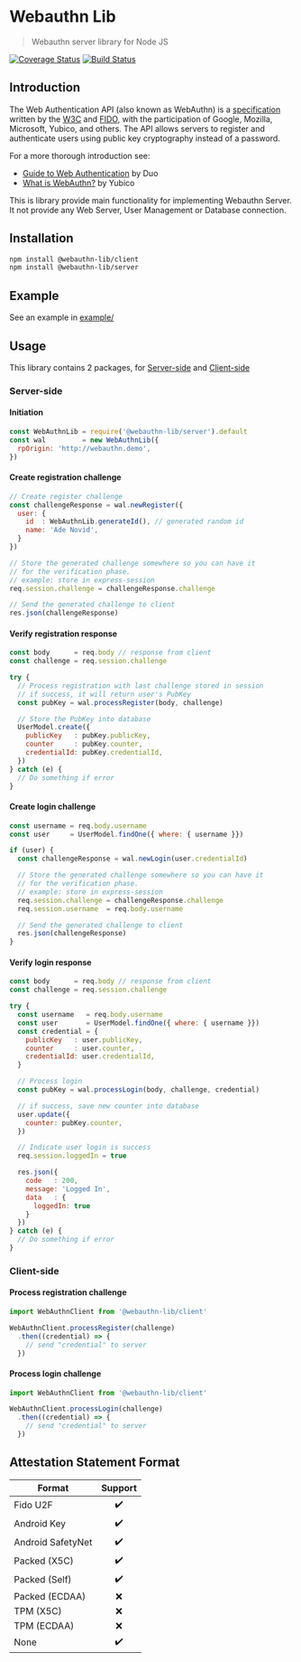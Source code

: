 # Webauthn Lib
> Webauthn server library for Node JS

[![Coverage Status](https://coveralls.io/repos/github/adenvt/webauthn-lib/badge.svg?branch=master)](https://coveralls.io/github/adenvt/webauthn-lib?branch=master)
[![Build Status](https://travis-ci.com/adenvt/webauthn-lib.svg?branch=master)](https://travis-ci.com/adenvt/webauthn-lib)

## Introduction

The Web Authentication API (also known as WebAuthn) is a [specification](https://www.w3.org/TR/webauthn/) written by the [W3C](https://www.w3.org/) and [FIDO](https://fidoalliance.org/), with the participation of Google, Mozilla, Microsoft, Yubico, and others. The API allows servers to register and authenticate users using public key cryptography instead of a password.

For a more thorough introduction see:
  - [Guide to Web Authentication](https://webauthn.guide/) by Duo
  - [What is WebAuthn?](https://www.yubico.com/authentication-standards/webauthn/) by Yubico

This is library provide main functionality for implementing Webauthn Server. It not provide any Web Server, User Management or Database connection.

## Installation

```sh
npm install @webauthn-lib/client
npm install @webauthn-lib/server
```
## Example
See an example in [example/](https://github.com/adenvt/webauthn-lib/tree/master/example)

## Usage
This library contains 2 packages, for [Server-side](#server-side) and [Client-side](#client-side)

### Server-side

#### Initiation
```js
const WebAuthnLib = require('@webauthn-lib/server').default
const wal         = new WebAuthnLib({
  rpOrigin: 'http://webauthn.demo',
})
```

#### Create registration challenge
```js
// Create register challenge
const challengeResponse = wal.newRegister({
  user: {
    id  : WebAuthnLib.generateId(), // generated random id
    name: 'Ade Novid',
  }
})

// Store the generated challenge somewhere so you can have it
// for the verification phase.
// example: store in express-session
req.session.challenge = challengeResponse.challenge

// Send the generated challenge to client
res.json(challengeResponse)
```

#### Verify registration response
```js
const body      = req.body // response from client
const challenge = req.session.challenge

try {
  // Process registration with last challenge stored in session
  // if success, it will return user's PubKey
  const pubKey = wal.processRegister(body, challenge)

  // Store the PubKey into database
  UserModel.create({
    publicKey   : pubKey.publicKey,
    counter     : pubKey.counter,
    credentialId: pubKey.credentialId,
  })
} catch (e) {
  // Do something if error
}
```

#### Create login challenge
```js
const username = req.body.username
const user     = UserModel.findOne({ where: { username }})

if (user) {
  const challengeResponse = wal.newLogin(user.credentialId)

  // Store the generated challenge somewhere so you can have it
  // for the verification phase.
  // example: store in express-session
  req.session.challenge = challengeResponse.challenge
  req.session.username  = req.body.username

  // Send the generated challenge to client
  res.json(challengeResponse)
}
```

#### Verify login response
```js
const body      = req.body // response from client
const challenge = req.session.challenge

try {
  const username   = req.body.username
  const user       = UserModel.findOne({ where: { username }})
  const credential = {
    publicKey   : user.publicKey,
    counter     : user.counter,
    credentialId: user.credentialId,
  }

  // Process login
  const pubKey = wal.processLogin(body, challenge, credential)

  // if success, save new counter into database
  user.update({
    counter: pubKey.counter,
  })

  // Indicate user login is success
  req.session.loggedIn = true

  res.json({
    code   : 200,
    message: 'Logged In',
    data   : {
      loggedIn: true
    }
  })
} catch (e) {
  // Do something if error
}
```

### Client-side

#### Process registration challenge

```js
import WebAuthnClient from '@webauthn-lib/client'

WebAuthnClient.processRegister(challenge)
  .then((credential) => {
    // send "credential" to server
  })
```
#### Process login challenge

```js
import WebAuthnClient from '@webauthn-lib/client'

WebAuthnClient.processLogin(challenge)
  .then((credential) => {
    // send "credential" to server
  })
```

## Attestation Statement Format

| Format            |      Support       |
|-------------------|:------------------:|
| Fido U2F          | :heavy_check_mark: |
| Android Key       | :heavy_check_mark: |
| Android SafetyNet | :heavy_check_mark: |
| Packed (X5C)      | :heavy_check_mark: |
| Packed (Self)     | :heavy_check_mark: |
| Packed (ECDAA)    |        :x:         |
| TPM (X5C)         |        :x:         |
| TPM (ECDAA)       |        :x:         |
| None              | :heavy_check_mark: |
